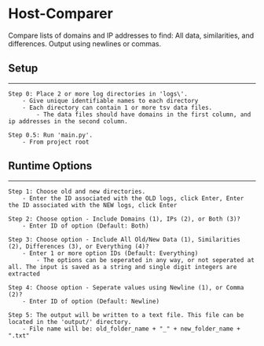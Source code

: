 # Host-Comparer

Compare lists of domains and IP addresses to find: All data, similarities, and differences. Output using newlines or commas.

## Setup
--------------------------------------------------
    Step 0: Place 2 or more log directories in 'logs\'.
        - Give unique identifiable names to each directory
        - Each directory can contain 1 or more tsv data files.
            - The data files should have domains in the first column, and ip addresses in the second column.

    Step 0.5: Run 'main.py'.
        - From project root

## Runtime Options
--------------------------------------------------
    Step 1: Choose old and new directories.
        - Enter the ID associated with the OLD logs, click Enter, Enter the ID associated with the NEW logs, click Enter

    Step 2: Choose option - Include Domains (1), IPs (2), or Both (3)? 
        - Enter ID of option (Default: Both)

    Step 3: Choose option - Include All Old/New Data (1), Similarities (2), Differences (3), or Everything (4)?
        - Enter 1 or more option IDs (Default: Everything)
            - The options can be seperated in any way, or not seperated at all. The input is saved as a string and single digit integers are extracted
    
    Step 4: Choose option - Seperate values using Newline (1), or Comma (2)?
        - Enter ID of option (Default: Newline)

    Step 5: The output will be written to a text file. This file can be located in the 'output/' directory.
        - File name will be: old_folder_name + "_" + new_folder_name + ".txt"





